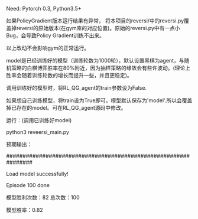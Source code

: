 Need: Pytorch 0.3, Python3.5+

如果PolicyGradient版本运行结果有异常， 将本项目的reversi/中的reversi.py覆盖掉reversi的原始版本(在gym库的对应位置)。原始的reversi.py中有一点小Bug，会导致Policy Gradient训练不出来。

以上改动不会影响gym的正常运行。

model是已经训练好的模型（训练轮数为1000轮），默认设置黑棋为agent，与随机策略的白棋博弈胜率在80%附近，因为抽样策略的缘故会有些许波动。(理论上胜率会随着训练轮数的增长而提升一些，并且更稳定)。

调用训练好的模型时，将RL_QG_agent的train参数设为False.

如果想自己训练模型，将train设为True即可。模型默认保存为'model'.所以会覆盖掉已存在的model。可在RL_QG_agent源码中修改。


运行：(调用已训练好model)

python3 reveersi_main.py


预期输出：

################################################################

Load model successfully!

Episode 100 done

模型胜利次数：82	总次数：100

模型胜率：0.82

